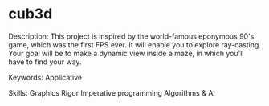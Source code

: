 # cub3d
Description:
This project is inspired by the world-famous eponymous 90's game, which was the first FPS ever. It will enable you to explore ray-casting. Your goal will be to make a dynamic view inside a maze, in which you'll have to find your way.

Keywords:
Applicative

Skills:
Graphics
Rigor
Imperative programming
Algorithms & AI
